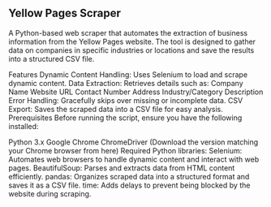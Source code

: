 ## Yellow Pages Scraper
A Python-based web scraper that automates the extraction of business information from the Yellow Pages website. The tool is designed to gather data on companies in specific industries or locations and save the results into a structured CSV file.

Features
Dynamic Content Handling: Uses Selenium to load and scrape dynamic content.
Data Extraction: Retrieves details such as:
Company Name
Website URL
Contact Number
Address
Industry/Category
Description
Error Handling: Gracefully skips over missing or incomplete data.
CSV Export: Saves the scraped data into a CSV file for easy analysis.
Prerequisites
Before running the script, ensure you have the following installed:

Python 3.x
Google Chrome
ChromeDriver (Download the version matching your Chrome browser from here)
Required Python libraries:
Selenium: Automates web browsers to handle dynamic content and interact with web pages.
BeautifulSoup: Parses and extracts data from HTML content efficiently.
pandas: Organizes scraped data into a structured format and saves it as a CSV file.
time: Adds delays to prevent being blocked by the website during scraping.
